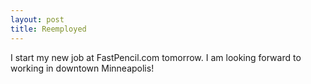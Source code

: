 ```yaml
---
layout: post
title: Reemployed
---
```


I start my new job at FastPencil.com tomorrow. I am looking forward to working in downtown Minneapolis!